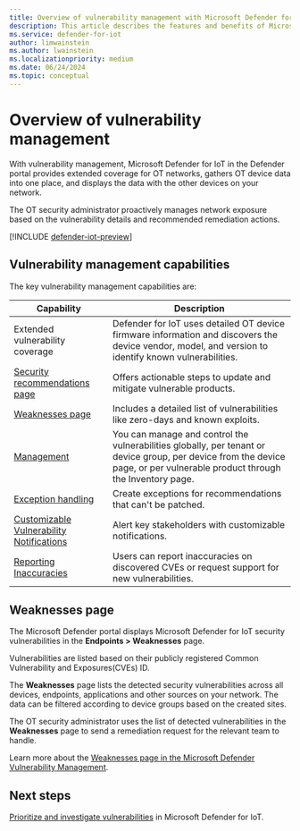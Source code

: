 ```yaml
---
title: Overview of vulnerability management with Microsoft Defender for IoT in the Defender portal
description: This article describes the features and benefits of Microsoft Defender for IoT vulnerability management.
ms.service: defender-for-iot
author: limwainstein
ms.author: lwainstein
ms.localizationpriority: medium
ms.date: 06/24/2024
ms.topic: conceptual
---
```


# Overview of vulnerability management

With vulnerability management, Microsoft Defender for IoT in the Defender portal provides extended coverage for OT networks, gathers OT device data into one place, and displays the data with the other devices on your network.

The OT security administrator proactively manages network exposure based on the vulnerability details and recommended remediation actions.

[!INCLUDE [defender-iot-preview](../includes//defender-for-iot-defender-public-preview.md)]

## Vulnerability management capabilities

The key vulnerability management capabilities are:

|Capability |Description |
|----|----|
|Extended vulnerability coverage| Defender for IoT uses detailed OT device firmware information and discovers the device vendor, model, and version to identify known vulnerabilities. |
|[Security recommendations page](/defender-vulnerability-management/tvm-security-recommendation)|Offers actionable steps to update and mitigate vulnerable products. |
|[Weaknesses page](/defender-vulnerability-management/tvm-weaknesses)|Includes a detailed list of vulnerabilities like zero-days and known exploits. |
|[Management](/defender-vulnerability-management/tvm-weaknesses#view-common-vulnerabilities-and-exposures-cve-entries-in-other-places)|You can manage and control the vulnerabilities globally, per tenant or device group, per device from the device page, or per vulnerable product through the Inventory page. |
|[Exception handling](/defender-vulnerability-management/tvm-security-recommendation#file-for-exception)| Create exceptions for recommendations that can't be patched.|
|[Customizable Vulnerability Notifications](/defender-endpoint/configure-vulnerability-email-notifications)| Alert key stakeholders with customizable notifications.|
|[Reporting Inaccuracies](/defender-vulnerability-management/tvm-weaknesses#report-inaccuracy)| Users can report inaccuracies on discovered CVEs or request support for new vulnerabilities.|

## Weaknesses page

The Microsoft Defender portal displays Microsoft Defender for IoT security vulnerabilities in the **Endpoints > Weaknesses** page.

Vulnerabilities are listed based on their publicly registered Common Vulnerability and Exposures(CVEs) ID.

The **Weaknesses** page lists the detected security vulnerabilities across all devices, endpoints, applications and other sources on your network. The data can be filtered according to device groups based on the created sites.

The OT security administrator uses the list of detected vulnerabilities in the **Weaknesses** page to send a remediation request for the relevant team to handle.

Learn more about the [Weaknesses page in the Microsoft Defender Vulnerability Management](/defender-vulnerability-management/tvm-weaknesses).

## Next steps

[Prioritize and investigate vulnerabilities](prioritize-vulnerabilities.md) in Microsoft Defender for IoT.
